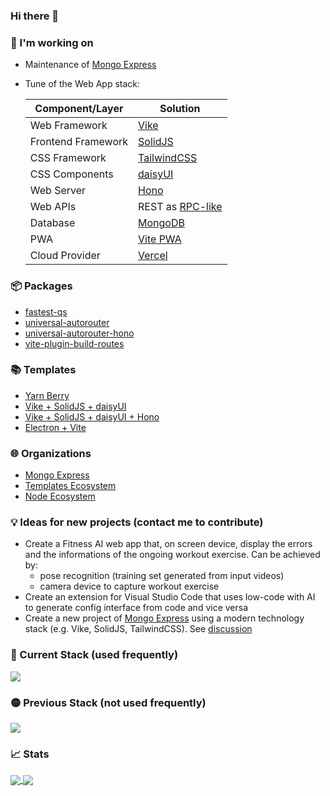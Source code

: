 ### Hi there 👋

<!--
**rtritto/rtritto** is a ✨ _special_ ✨ repository because its `README.md` (this file) appears on your GitHub profile.

Here are some ideas to get you started:

- 🔭 I’m currently working on ...
- 🌱 I’m currently learning ...
- 👯 I’m looking to collaborate on ...
- 🤔 I’m looking for help with ...
- 💬 Ask me about ...
- 📫 How to reach me: ...
- 😄 Pronouns: ...
- ⚡ Fun fact: ...
-->

### 🔭 I'm working on
- Maintenance of [Mongo Express](https://github.com/mongo-express/mongo-express)
- Tune of the Web App stack:

  | Component/Layer | Solution | 
  | - | - | 
  | Web Framework | [Vike](https://vike.dev) |
  | Frontend Framework | [SolidJS](https://www.solidjs.com) | 
  | CSS Framework | [TailwindCSS](https://tailwindcss.com) | 
  | CSS Components | [daisyUI](https://daisyui.com) | 
  | Web Server | [Hono](https://hono.dev) |
  | Web APIs | REST as [RPC-like](https://github.com/vikejs/vike/discussions/2035) |
  | Database | [MongoDB](https://www.mongodb.com) |
  | PWA | [Vite PWA](https://vite-pwa-org.netlify.app) |
  | Cloud Provider | [Vercel](https://vercel.com) |

### 📦 Packages
- [fastest-qs](https://github.com/node-ecosystem/fastest-qs)
- [universal-autorouter](https://github.com/node-ecosystem/universal-autorouter)
- [universal-autorouter-hono](https://github.com/node-ecosystem/universal-autorouter-hono)
- [vite-plugin-build-routes](https://github.com/node-ecosystem/vite-plugin-build-routes)

### 📚 Templates
- [Yarn Berry](https://github.com/templates-ecosystem/template-yarn-berry)
- [Vike + SolidJS + daisyUI](https://github.com/templates-ecosystem/template-vike-solid-daisyui)
- [Vike + SolidJS + daisyUI + Hono](https://github.com/templates-ecosystem/template-vike-solid-daisyui-hono)
- [Electron + Vite](https://github.com/templates-ecosystem/template-electron-vite)

### 🌐 Organizations
- [Mongo Express](https://github.com/mongo-express)
- [Templates Ecosystem](https://github.com/templates-ecosystem)
- [Node Ecosystem](https://github.com/node-ecosystem)

### 💡 Ideas for new projects (contact me to contribute)
- Create a Fitness AI web app that, on screen device, display the errors and the informations of the ongoing workout exercise. Can be achieved by:
  - pose recognition (training set generated from input videos)
  - camera device to capture workout exercise
- Create an extension for Visual Studio Code that uses low-code with AI to generate config interface from code and vice versa
- Create a new project of [Mongo Express](https://github.com/mongo-express/mongo-express) using a modern technology stack (e.g. Vike, SolidJS, TailwindCSS). See [discussion](https://github.com/mongo-express/mongo-express/discussions/1705)

### 🚀 Current Stack (used frequently)
<a href="https://github.com/ixrzr/skills-icons">
  <img align="center" src="https://skills-icons.vercel.app/api/icons?i=js,ts,html,css,sass,tailwind,daisyui,solid,vike,nextjs,jotai,hono,vite,nodejs,mongodb,electron,puppeteer,eslint,rollupjs,pkgroll,esbuild,vercel,yarn,git,podman,python,rust,postman,dbeaver,vscode,windows" />
</a>

### 🟡 Previous Stack (not used frequently)
<a href="https://github.com/ixrzr/skills-icons">
  <img align="center" src="https://skills-icons.vercel.app/api/icons?i=react,elysia,express,materialui,bulma,jest,mysql,flutter,docker,aws,bun,java" />
</a>

### 📈 Stats
<a href="https://github.com/anuraghazra/github-readme-stats">
  <img align="center" src="https://github-readme-stats.vercel.app/api?username=rtritto&theme=tokyonight" />
</a>
<a href="https://github.com/anuraghazra/anuraghazra.github.io">
  <img align="center" src="https://github-readme-stats.vercel.app/api/top-langs/?username=rtritto&layout=compact&theme=tokyonight" />
</a>

